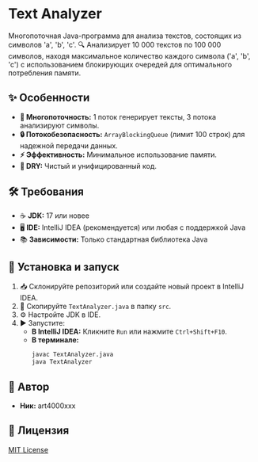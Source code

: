 # Text Analyzer

Многопоточная Java-программа для анализа текстов, состоящих из символов 'a', 'b', 'c'.  🔍 Анализирует 10 000 текстов по 100 000 символов, находя максимальное количество каждого символа ('a', 'b', 'c') с использованием блокирующих очередей для оптимального потребления памяти.

## ✨ Особенности

*   **🚀 Многопоточность:** 1 поток генерирует тексты, 3 потока анализируют символы.
*   **🔒 Потокобезопасность:** `ArrayBlockingQueue` (лимит 100 строк) для надежной передачи данных.
*   **⚡ Эффективность:** Минимальное использование памяти.
*   **🧩 DRY:** Чистый и унифицированный код.

## 🛠 Требования

*   ☕ **JDK:** 17 или новее
*   🖥 **IDE:** IntelliJ IDEA (рекомендуется) или любая с поддержкой Java
*   📚 **Зависимости:** Только стандартная библиотека Java

## 🚀 Установка и запуск

1.  📥 Склонируйте репозиторий или создайте новый проект в IntelliJ IDEA.
2.  📂 Скопируйте `TextAnalyzer.java` в папку `src`.
3.  ⚙️ Настройте JDK в IDE.
4.  ▶️ Запустите:
    *   **В IntelliJ IDEA:** Кликните `Run` или нажмите `Ctrl+Shift+F10`.
    *   **В терминале:**
        ```bash
        javac TextAnalyzer.java
        java TextAnalyzer
        ```

## 👤 Автор

*   **Ник:** art4000xxx
## 📜 Лицензия

[MIT License](https://opensource.org/licenses/MIT)
